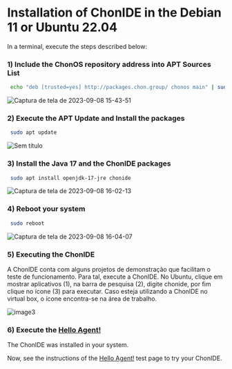 # Installation of ChonIDE in the Debian 11 or Ubuntu 22.04

In a terminal, execute the steps described below:

### 1) Include the ChonOS repository address into APT Sources List 

```sh
 echo "deb [trusted=yes] http://packages.chon.group/ chonos main" | sudo tee /etc/apt/sources.list.d/chonos.list 
```

![Captura de tela de 2023-09-08 15-43-51](https://github.com/chon-group/chonIDE/assets/32855001/5377d472-ef84-4772-ba48-3c03f506baa8)

### 2) Execute the APT Update and Install the packages

```sh
 sudo apt update 
```
![Sem título](https://github.com/chon-group/chonIDE/assets/32855001/49210bde-a227-4e41-8759-46c6ca263526)


### 3) Install the Java 17 and the ChonIDE packages

```sh
 sudo apt install openjdk-17-jre chonide 
```
![Captura de tela de 2023-09-08 16-02-13](https://github.com/chon-group/chonIDE/assets/32855001/436cb21d-e50f-48e4-918f-c03c892c1663)

### 4) Reboot your system

```sh
 sudo reboot 
```
![Captura de tela de 2023-09-08 16-04-07](https://github.com/chon-group/chonIDE/assets/32855001/2ecbfe1b-2827-49a9-9081-b682b0a9b415)

### 5) Executing the ChonIDE
A ChonIDE conta com alguns projetos de demonstração que facilitam o teste de funcionamento. Para tal, execute a ChonIDE. No Ubuntu, clique em mostrar aplicativos (1), na barra de pesquisa (2), digite chonide, por fim clique no ícone (3) para executar. Caso esteja utilizando a ChonIDE no virtual box, o ícone encontra-se na área de trabalho.

![image3](https://github.com/chon-group/chonIDE/assets/32855001/6cf8a1c0-7cab-4068-94ad-7c140e69bc13)

### 6) Execute the [Hello Agent!](https://github.com/chon-group/chonIDE/blob/main/doc/02-helloWorld/Ubuntu.md)
The ChonIDE was installed in your system. 

Now, see the instructions of the [Hello Agent!](https://github.com/chon-group/chonIDE/blob/main/doc/02-helloWorld/Ubuntu.md) test page to try your ChonIDE.
 
